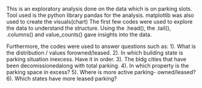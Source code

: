 This is an exploratory analysis done on the data which is on parking slots.
Tool used is the python library  pandas for the analysis. matplotlib was also used to create the visuals(chart)
The first few codes were used to explore the data to understand the structure. 
Using the .head(), the .tail(), .columns() and value_counts() gave insights into the data.

Furthermore, the codes were used to answer questions such as:
1). What is the distribution / values forowned/leased.
2). In which building state is parking situation inexcess. Have it in order.
3). The bldg cities that have been decomissionedalong with total parking.
4). In which property is the parking space in excess?
5). Where is more active parking- owned/leased?
6). Which states have more leased parking?
